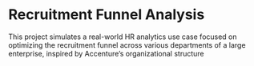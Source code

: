 # Recruitment Funnel Analysis
This project simulates a real-world HR analytics use case focused on optimizing the recruitment funnel across various departments of a large enterprise, inspired by Accenture’s organizational structure
